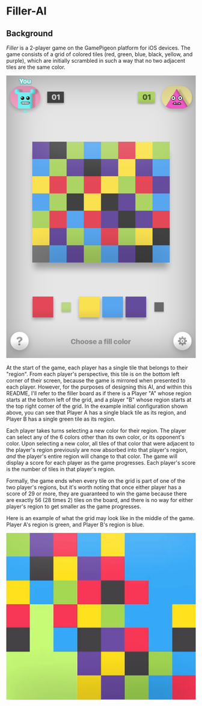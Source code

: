 # Filler-AI

## Background

*Filler* is a 2-player game on the GamePigeon platform for iOS devices.  The game consists of a grid of colored tiles (red, green, blue, black, yellow, and purple), which are initially scrambled in such a way that no two adjacent tiles are the same color.

![Initial Filler Board](images/filler-initial.png)

At the start of the game, each player has a single tile that belongs to their "region".  From each player's perspective, this tile is on the bottom left corner of their screen, because the game is mirrored when presented to each player.  However, for the purposes of designing this AI, and within this README, I'll refer to the filler board as if there is a Player "A" whose region starts at the bottom left of the grid, and a player "B" whose region starts at the top right corner of the grid.  In the example initial configuration shown above, you can see that Player A has a single black tile as its region, and Player B has a single green tile as its region.  

Each player takes turns selecting a new color for their region.  The player can select any of the 6 colors other than its own color, or its opponent's color.  Upon selecting a new color, all tiles of that color that were adjacent to the player's region previously are now absorbed into that player's region, *and* the player's entire region will change to that color.  The game will display a score for each player as the game progresses.  Each player's score is the number of tiles in that player's region.

Formally, the game ends when every tile on the grid is part of one of the two player's regions, but it's worth noting that once either player has a score of 29 or more, they are guaranteed to win the game because there are exactly 56 (28 times 2) tiles on the board, and there is no way for either player's region to get smaller as the game progresses.

Here is an example of what the grid may look like in the middle of the game.  Player A's region is green, and Player B's region is blue.

![Partial Game](images/filler-partial.jpg)
